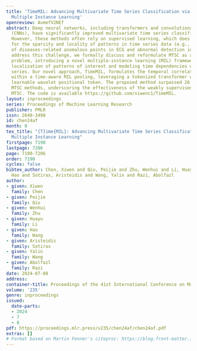 ```yaml
---
title: 'TimeMIL: Advancing Multivariate Time Series Classification via a Time-aware
  Multiple Instance Learning'
openreview: AxmefV2NEf
abstract: Deep neural networks, including transformers and convolutional neural networks
  (CNNs), have significantly improved multivariate time series classification (MTSC).
  However, these methods often rely on supervised learning, which does not fully account
  for the sparsity and locality of patterns in time series data (e.g., quantification
  of diseases-related anomalous points in ECG and abnormal detection in signal). To
  address this challenge, we formally discuss and reformulate MTSC as a weakly supervised
  problem, introducing a novel multiple-instance learning (MIL) framework for better
  localization of patterns of interest and modeling time dependencies within time
  series. Our novel approach, TimeMIL, formulates the temporal correlation and ordering
  within a time-aware MIL pooling, leveraging a tokenized transformer with a specialized
  learnable wavelet positional token. The proposed method surpassed 26 recent state-of-the-art
  MTSC methods, underscoring the effectiveness of the weakly supervised TimeMIL in
  MTSC. The code is available https://github.com/xiwenc1/TimeMIL.
layout: inproceedings
series: Proceedings of Machine Learning Research
publisher: PMLR
issn: 2640-3498
id: chen24af
month: 0
tex_title: "{T}ime{MIL}: Advancing Multivariate Time Series Classification via a Time-aware
  Multiple Instance Learning"
firstpage: 7190
lastpage: 7206
page: 7190-7206
order: 7190
cycles: false
bibtex_author: Chen, Xiwen and Qiu, Peijie and Zhu, Wenhui and Li, Huayu and Wang,
  Hao and Sotiras, Aristeidis and Wang, Yalin and Razi, Abolfazl
author:
- given: Xiwen
  family: Chen
- given: Peijie
  family: Qiu
- given: Wenhui
  family: Zhu
- given: Huayu
  family: Li
- given: Hao
  family: Wang
- given: Aristeidis
  family: Sotiras
- given: Yalin
  family: Wang
- given: Abolfazl
  family: Razi
date: 2024-07-08
address:
container-title: Proceedings of the 41st International Conference on Machine Learning
volume: '235'
genre: inproceedings
issued:
  date-parts:
  - 2024
  - 7
  - 8
pdf: https://proceedings.mlr.press/v235/chen24af/chen24af.pdf
extras: []
# Format based on Martin Fenner's citeproc: https://blog.front-matter.io/posts/citeproc-yaml-for-bibliographies/
---
```

